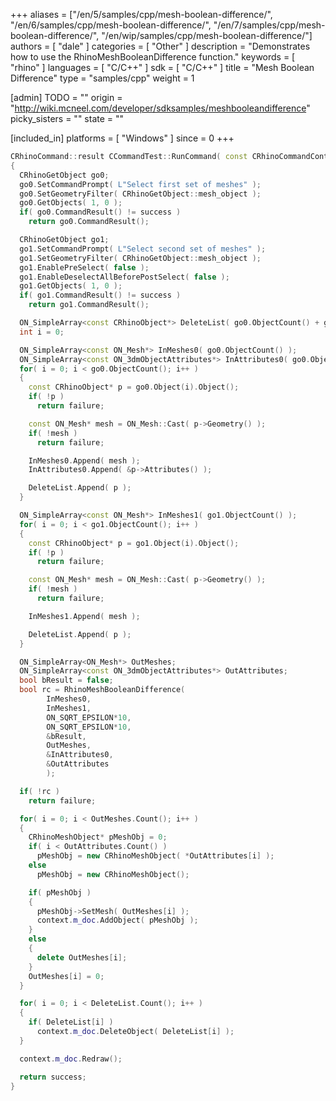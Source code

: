 +++
aliases = ["/en/5/samples/cpp/mesh-boolean-difference/", "/en/6/samples/cpp/mesh-boolean-difference/", "/en/7/samples/cpp/mesh-boolean-difference/", "/en/wip/samples/cpp/mesh-boolean-difference/"]
authors = [ "dale" ]
categories = [ "Other" ]
description = "Demonstrates how to use the RhinoMeshBooleanDifference function."
keywords = [ "rhino" ]
languages = [ "C/C++" ]
sdk = [ "C/C++" ]
title = "Mesh Boolean Difference"
type = "samples/cpp"
weight = 1

[admin]
TODO = ""
origin = "http://wiki.mcneel.com/developer/sdksamples/meshbooleandifference"
picky_sisters = ""
state = ""

[included_in]
platforms = [ "Windows" ]
since = 0
+++

```cpp
CRhinoCommand::result CCommandTest::RunCommand( const CRhinoCommandContext& context )
{
  CRhinoGetObject go0;
  go0.SetCommandPrompt( L"Select first set of meshes" );
  go0.SetGeometryFilter( CRhinoGetObject::mesh_object );
  go0.GetObjects( 1, 0 );
  if( go0.CommandResult() != success )
    return go0.CommandResult();

  CRhinoGetObject go1;
  go1.SetCommandPrompt( L"Select second set of meshes" );
  go1.SetGeometryFilter( CRhinoGetObject::mesh_object );
  go1.EnablePreSelect( false );
  go1.EnableDeselectAllBeforePostSelect( false );
  go1.GetObjects( 1, 0 );
  if( go1.CommandResult() != success )
    return go1.CommandResult();

  ON_SimpleArray<const CRhinoObject*> DeleteList( go0.ObjectCount() + go1.ObjectCount() );
  int i = 0;

  ON_SimpleArray<const ON_Mesh*> InMeshes0( go0.ObjectCount() );
  ON_SimpleArray<const ON_3dmObjectAttributes*> InAttributes0( go0.ObjectCount() );
  for( i = 0; i < go0.ObjectCount(); i++ )
  {
    const CRhinoObject* p = go0.Object(i).Object();
    if( !p )
      return failure;

    const ON_Mesh* mesh = ON_Mesh::Cast( p->Geometry() );
    if( !mesh )
      return failure;

    InMeshes0.Append( mesh );
    InAttributes0.Append( &p->Attributes() );

    DeleteList.Append( p );
  }

  ON_SimpleArray<const ON_Mesh*> InMeshes1( go1.ObjectCount() );
  for( i = 0; i < go1.ObjectCount(); i++ )
  {
    const CRhinoObject* p = go1.Object(i).Object();
    if( !p )
      return failure;

    const ON_Mesh* mesh = ON_Mesh::Cast( p->Geometry() );
    if( !mesh )
      return failure;

    InMeshes1.Append( mesh );

    DeleteList.Append( p );
  }

  ON_SimpleArray<ON_Mesh*> OutMeshes;
  ON_SimpleArray<const ON_3dmObjectAttributes*> OutAttributes;
  bool bResult = false;
  bool rc = RhinoMeshBooleanDifference(
        InMeshes0,
        InMeshes1,
        ON_SQRT_EPSILON*10,
        ON_SQRT_EPSILON*10,
        &bResult,
        OutMeshes,
        &InAttributes0,
        &OutAttributes
        );

  if( !rc )
    return failure;

  for( i = 0; i < OutMeshes.Count(); i++ )
  {
    CRhinoMeshObject* pMeshObj = 0;
    if( i < OutAttributes.Count() )
      pMeshObj = new CRhinoMeshObject( *OutAttributes[i] );
    else
      pMeshObj = new CRhinoMeshObject();

    if( pMeshObj )
    {
      pMeshObj->SetMesh( OutMeshes[i] );
      context.m_doc.AddObject( pMeshObj );
    }
    else
    {
      delete OutMeshes[i];
    }
    OutMeshes[i] = 0;
  }

  for( i = 0; i < DeleteList.Count(); i++ )
  {
    if( DeleteList[i] )
      context.m_doc.DeleteObject( DeleteList[i] );
  }

  context.m_doc.Redraw();

  return success;
}
```

